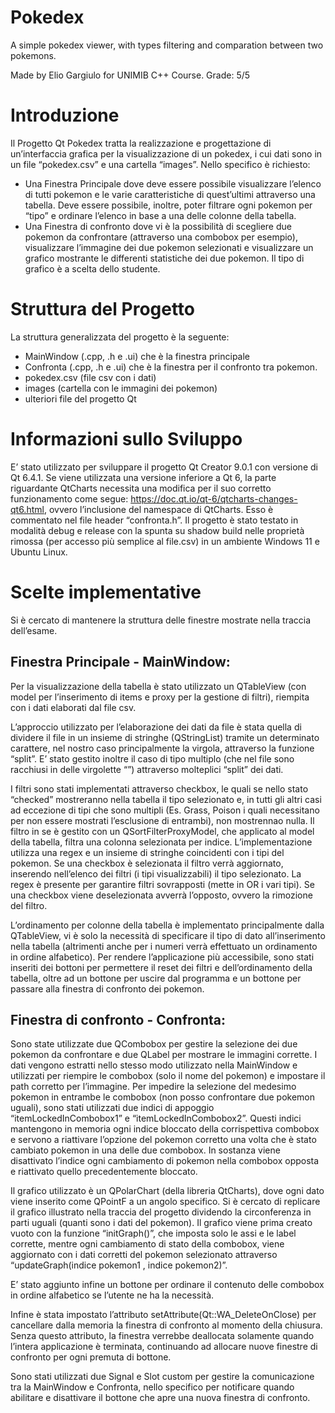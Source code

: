 # Pokedex
A simple pokedex viewer, with types filtering and comparation between two pokemons.

Made by Elio Gargiulo for UNIMIB C++ Course. Grade: 5/5

# Introduzione
Il Progetto Qt Pokedex tratta la realizzazione e progettazione di un’interfaccia grafica per la
visualizzazione di un pokedex, i cui dati sono in un file “pokedex.csv” e una cartella “images”.
Nello specifico è richiesto:
- Una Finestra Principale dove deve essere possibile visualizzare l’elenco di tutti
pokemon e le varie caratteristiche di quest’ultimi attraverso una tabella. Deve essere
possibile, inoltre, poter filtrare ogni pokemon per “tipo” e ordinare l’elenco in base a
una delle colonne della tabella.
- Una Finestra di confronto dove vi è la possibilità di scegliere due pokemon da
confrontare (attraverso una combobox per esempio), visualizzare l’immagine dei due
pokemon selezionati e visualizzare un grafico mostrante le differenti statistiche dei due
pokemon. Il tipo di grafico è a scelta dello studente.

# Struttura del Progetto

La struttura generalizzata del progetto è la seguente:
- MainWindow (.cpp, .h e .ui) che è la finestra principale
- Confronta (.cpp, .h e .ui) che è la finestra per il confronto tra pokemon.
- pokedex.csv (file csv con i dati)
- images (cartella con le immagini dei pokemon)
- ulteriori file del progetto Qt

# Informazioni sullo Sviluppo

E’ stato utilizzato per sviluppare il progetto Qt Creator 9.0.1 con versione di Qt 6.4.1. Se viene
utilizzata una versione inferiore a Qt 6, la parte riguardante QtCharts necessita una modifica
per il suo corretto funzionamento come segue: https://doc.qt.io/qt-6/qtcharts-changes-qt6.html, 
ovvero l’inclusione del namespace di QtCharts. Esso è commentato nel file header
“confronta.h”. Il progetto è stato testato in modalità debug e release con la spunta su shadow
build nelle proprietà rimossa (per accesso più semplice al file.csv) in un ambiente Windows 11
e Ubuntu Linux.

# Scelte implementative

Si è cercato di mantenere la struttura delle finestre mostrate nella traccia dell’esame.

## Finestra Principale - MainWindow:

Per la visualizzazione della tabella è stato utilizzato un QTableView (con model per
l’inserimento di items e proxy per la gestione di filtri), riempita con i dati elaborati dal file csv.

L’approccio utilizzato per l’elaborazione dei dati da file è stata quella di dividere il file in un
insieme di stringhe (QStringList) tramite un determinato carattere, nel nostro caso
principalmente la virgola, attraverso la funzione “split”. E’ stato gestito inoltre il caso di tipo
multiplo (che nel file sono racchiusi in delle virgolette “”) attraverso molteplici “split” dei dati.

I filtri sono stati implementati attraverso checkbox, le quali se nello stato “checked”
mostreranno nella tabella il tipo selezionato e, in tutti gli altri casi ad eccezione di tipi che
sono multipli (Es. Grass, Poison i quali necessitano per non essere mostrati l’esclusione di
entrambi), non mostrennao nulla. Il filtro in se è gestito con un QSortFilterProxyModel, che
applicato al model della tabella, filtra una colonna selezionata per indice. L’implementazione
utilizza una regex e un insieme di stringhe coincidenti con i tipi del pokemon. Se una checkbox
è selezionata il filtro verrà aggiornato, inserendo nell’elenco dei filtri (i tipi visualizzabili) il tipo
selezionato. La regex è presente per garantire filtri sovrapposti (mette in OR i vari tipi). Se una
checkbox viene deselezionata avverrà l’opposto, ovvero la rimozione del filtro.

L’ordinamento per colonne della tabella è implementato principalmente dalla QTableView, vi
è solo la necessità di specificare il tipo di dato all’inserimento nella tabella (altrimenti anche
per i numeri verrà effettuato un ordinamento in ordine alfabetico).
Per rendere l’applicazione più accessibile, sono stati inseriti dei bottoni per permettere il
reset dei filtri e dell’ordinamento della tabella, oltre ad un bottone per uscire dal programma e
un bottone per passare alla finestra di confronto dei pokemon.

## Finestra di confronto - Confronta:

Sono state utilizzate due QCombobox per gestire la selezione dei due pokemon da confrontare
e due QLabel per mostrare le immagini corrette. I dati vengono estratti nello stesso modo
utilizzato nella MainWindow e utilizzati per riempire le combobox (solo il nome del pokemon)
e impostare il path corretto per l’immagine. Per impedire la selezione del medesimo pokemon
in entrambe le combobox (non posso confrontare due pokemon uguali), sono stati utilizzati due
indici di appoggio “itemLockedInCombobox1” e “itemLockedInCombobox2”. Questi indici
mantengono in memoria ogni indice bloccato della corrispettiva combobox e servono a
riattivare l’opzione del pokemon corretto una volta che è stato cambiato pokemon in una delle
due combobox. In sostanza viene disattivato l’indice ogni cambiamento di pokemon nella
combobox opposta e riattivato quello precedentemente bloccato.

Il grafico utilizzato è un QPolarChart (della libreria QtCharts), dove ogni dato viene inserito
come QPointF a un angolo specifico. Si è cercato di replicare il grafico illustrato nella traccia del
progetto dividendo la circonferenza in parti uguali (quanti sono i dati del pokemon). Il grafico
viene prima creato vuoto con la funzione “initGraph()”, che imposta solo le assi e le label
corrette, mentre ogni cambiamento di stato della combobox, viene aggiornato con i dati corretti
del pokemon selezionato attraverso “updateGraph(indice pokemon1 , indice pokemon2)”.

E’ stato aggiunto infine un bottone per ordinare il contenuto delle combobox in ordine
alfabetico se l’utente ne ha la necessità.

Infine è stata impostato l’attributo setAttribute(Qt::WA_DeleteOnClose) per cancellare dalla
memoria la finestra di confronto al momento della chiusura. Senza questo attributo, la finestra
verrebbe deallocata solamente quando l’intera applicazione è terminata, continuando ad
allocare nuove finestre di confronto per ogni premuta di bottone.

Sono stati utilizzati due Signal e Slot custom per gestire la comunicazione tra la MainWindow e
Confronta, nello specifico per notificare quando abilitare e disattivare il bottone che apre una
nuova finestra di confronto.

